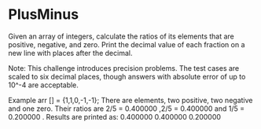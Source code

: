 # PlusMinus
Given an array of integers, calculate the ratios of its elements that are positive, negative, and zero. Print the decimal value of each fraction on a new line with  places after the decimal.

Note: This challenge introduces precision problems. The test cases are scaled to six decimal places, though answers with absolute error of up to 10^-4  are acceptable.

Example
arr [] = {1,1,0,-1,-1};
There are  elements, two positive, two negative and one zero. Their ratios are 2/5 = 0.400000 ,2/5 = 0.400000  and 1/5 = 0.200000 . 
Results are printed as:
0.400000
0.400000
0.200000
